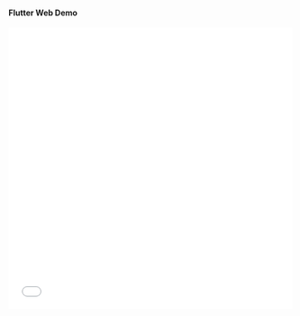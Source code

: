 #### Flutter Web Demo
<div style="width:100%; height:500px;border:none;text-align:center;" >
		<iframe id="iframeContainer" allowtransparency="yes" frameborder="0" width="100%" height="100%" src="flutter_web_about/index.html"/>
</div>